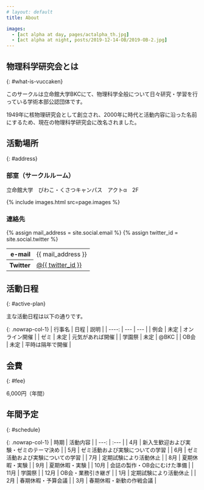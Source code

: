 ```yaml
---
# layout: default
title: About

images:
  - [act alpha at day, pages/actalpha_th.jpg]
  - [act alpha at night, posts/2019-12-14-OB/2019-OB-2.jpg]
---
```


## 物理科学研究会とは
{: #what-is-vuccaken}

このサークルは立命館大学BKCにて、物理科学全般について日々研究・学習を行っている学術本部公認団体です。

1949年に核物理研究会として創立され、2000年に時代と活動内容に沿った名前にするため、現在の物理科学研究会に改名されました。


## 活動場所
{: #address}

### 部室（サークルルーム）

立命館大学　びわこ・くさつキャンパス　アクトα　2F

{% include images.html src=page.images %}


### 連絡先

{% assign mail_address = site.social.email %}
{% assign twitter_id = site.social.twitter %}

<table class="left-header">
  <tbody>
    <tr>
      <th style="text-align: right">e-mail</th>
      <td>{{ mail_address }}</td>
    </tr>
    <tr>
      <th style="text-align: right">Twitter</th>
      <td><a href="https://twitter.com/{{ twitter_id }}" target="_blank">@{{ twitter_id }}</a></td>
    </tr>
  </tbody>
</table>


## 活動日程
{: #active-plan}

主な活動日程は以下の通りです。

{: .nowrap-col-1}
| 行事名 | 日程 | 説明 |
| ----: | --- | --- |
| 例会 | 未定 | オンライン開催 |
| ゼミ | 未定 | 元気があれば開催 |
| 学園祭 | 未定 | @BKC |
| OB会 | 未定 | 平時は隔年で開催 |


## 会費
{: #fee}

6,000円（年間）


## 年間予定
{: #schedule}

{: .nowrap-col-1}
| 時期 | 活動内容 |
| ---: | :--- |
|  4月 | 新入生歓迎および実験・ゼミのテーマ決め |
|  5月 | ゼミ活動および実験についての学習 |
|  6月 | ゼミ活動および実験についての学習 |
|  7月 | 定期試験により活動休止 |
|  8月 | 夏期休暇・実験 |
|  9月 | 夏期休暇・実験 |
| 10月 | 会誌の製作・OB会にむけた準備 |
| 11月 | 学園祭 |
| 12月 | OB会・業務引き継ぎ |
|  1月 | 定期試験により活動休止 |
|  2月 | 春期休暇・予算会議 |
|  3月 | 春期休暇・新歓の作戦会議 |

